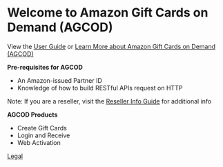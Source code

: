 # Welcome to Amazon Gift Cards on Demand (AGCOD)

View the <a href='https://github.com/incentives-api/agcod/wiki/User-Guide'>User Guide</a> or <a href='https://www.amazon.com/gift-card-api/b?ie=UTF8&node=15243199011'>Learn More about Amazon Gift Cards on Demand (AGCOD)</a>

<b>Pre-requisites for AGCOD</b>
- An Amazon-issued Partner ID
- Knowledge of how to build RESTful APIs request on HTTP

Note: If you are a reseller, visit the <a href="https://github.com/incentives-api/agcod/wiki/User-Guide#Reseller">Reseller Info Guide</a> for additional info

<b>AGCOD Products</b>
- Create Gift Cards
- Login and Receive
- Web Activation

<a href="https://github.com/incentives-api/agcod/wiki/User-Guide#legal">Legal</a>

